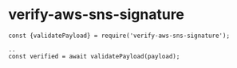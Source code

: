 # verify-aws-sns-signature

```
const {validatePayload} = require('verify-aws-sns-signature');

..
const verified = await validatePayload(payload);
```
